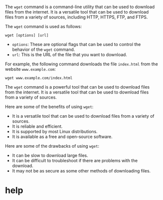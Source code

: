# 

The `wget` command is a command-line utility that can be used to download files from the internet. It is a versatile tool that can be used to download files from a variety of sources, including HTTP, HTTPS, FTP, and FTPS.

The `wget` command is used as follows:

```
wget [options] [url]
```

* `options`: These are optional flags that can be used to control the behavior of the `wget` command.
* `url`: This is the URL of the file that you want to download.

For example, the following command downloads the file `index.html` from the website `www.example.com`:

```
wget www.example.com/index.html
```

The `wget` command is a powerful tool that can be used to download files from the internet. It is a versatile tool that can be used to download files from a variety of sources.

Here are some of the benefits of using `wget`:

* It is a versatile tool that can be used to download files from a variety of sources.
* It is reliable and efficient.
* It is supported by most Linux distributions.
* It is available as a free and open-source software.

Here are some of the drawbacks of using `wget`:

* It can be slow to download large files.
* It can be difficult to troubleshoot if there are problems with the download.
* It may not be as secure as some other methods of downloading files.

# help 

```

```

